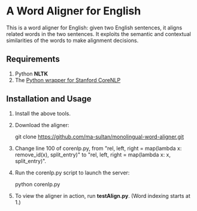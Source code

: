 # A Word Aligner for English

This is a word aligner for English: given two English sentences, it aligns related words in the two sentences. It exploits the semantic and contextual similarities of the words to make alignment decisions.

## Requirements

1) Python **NLTK**  
2) The [Python wrapper for Stanford CoreNLP](https://github.com/dasmith/stanford-corenlp-python)  

## Installation and Usage

1) Install the above tools.  
2) Download the aligner:  

	  git clone https://github.com/ma-sultan/monolingual-word-aligner.git  
3) Change line 100 of corenlp.py, from "rel, left, right = map(lambda x: remove_id(x), split_entry)" to "rel, left, right = map(lambda x: x, split_entry)".  
4) Run the corenlp.py script to launch the server:  

	  python corenlp.py  
5) To view the aligner in action, run **testAlign.py**. (Word indexing starts at 1.)

